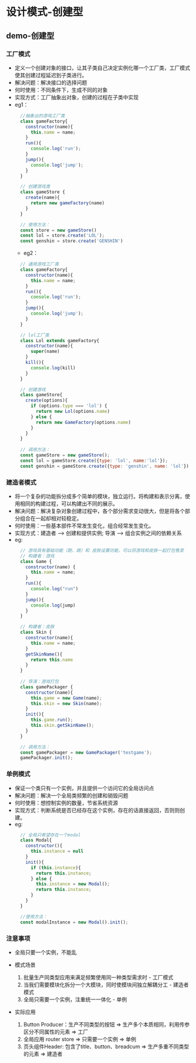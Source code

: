 # 设计模式-创建型
## demo-创建型
  ### 工厂模式
  * 定义一个创建对象的接口，让其子类自己决定实例化哪一个工厂类，工厂模式使其创建过程延迟到子类进行。
  * 解决问题：解决接口的选择问题
  * 何时使用：不同条件下，生成不同的对象
  * 实现方式：工厂抽象出对象，创建的过程在子类中实现
  * eg1：
    ```js
      //抽象出的游戏工厂类
      class gameFactory{
        constructor(name){
          this.name = name;
        }
        run(){
          console.log('run');
        }
        jump(){
          console.log('jump');
        }
      }

      // 创建游戏类
      class gameStore {
        create(name){
          return new gameFactory(name)
        }
      }

      // 使用方法：
      const store = new gameStore()
      const lol = store.create('LOL');
      const genshin = store.create('GENSHIN')
    ```
    * eg2：
    ```js
      // 通用游戏工厂类
      class gameFactory{
        constructor(name){
          this.name = name;
        }
        run(){
          console.log('run');
        }
        jump(){
          console.log('jump');
        }
      }

      // lol工厂类
      class Lol extends gameFactory{
        constructor(name){
          super(name)
        }
        kill(){
          console.log(kill)
        }
      }

      // 创建游戏
      class gameStore{
        create(options){
          if (options.type === 'lol') {
            return new Lol(options.name)
          } else {
            return new GameFactory(options.name)
          }
        }
      }
      
      // 调用方法：
      const gameStore = new gameStore();
      const lol = gameStore.create({type: 'lol', name:'lol'});
      const genshin = gameStore.create({type: 'genshin', name: 'lol'})

    ```
### 建造者模式
  * 将一个复杂的功能拆分成多个简单的模块，独立运行。将构建和表示分离，使用相同的构建过程，可以构建出不同的展示。
  * 解决问题：解决复杂对象创建过程中，各个部分需求变动很大，但是将各个部分组合在一起却相对较稳定。
  * 何时使用：一些基本部件不常发生变化，组合经常发生变化。
  * 实现方式：建造者 --> 创建和提供实例; 导演 --> 组合实例之间的依赖关系
  * eg:
    ```js
      // 游戏具有基础功能（跑、跳）和 皮肤设置功能，可以将游戏和皮肤一起打包售卖
      // 构建者：游戏
      class Game {
        constructor(name) {
          this.name = name;
        }
        run(){
          console.log("run")
        }
        jump(){
          console.log(jump)
        }
      }

      // 构建者：皮肤
      class Skin {
        constructor(name){
          this.name = name;
        }
        getSkinName(){
          return this.name
        }
      }
      
      // 导演：游戏打包
      class gamePackager {
        constructor(name){
          this.game = new Game(name);
          this.skin = new Skin(name);
        }
        init(){
          this.game.run();
          this.skin.getSkinName();
        }
      }

      // 调用方法：
      const gamePackager = new GamePackager('testgame');
      gamePackager.init();
    ```
### 单例模式
  * 保证一个类只有一个实例，并且提供一个访问它的全局访问点
  * 解决问题：解决一个全局类频繁的创建和销毁问题
  * 何时使用：想控制实例的数量，节省系统资源
  * 实现方式：判断系统是否已经存在这个实例，存在的话直接返回，否则则创建。
  * eg:
    ```js
      // 全局只希望存在一个modal
      class Modal{
        constructor(){
          this.instance = null
        }
        init(){
          if (this.instance){
            return this.instance;
          } else {
            this.instance = new Modal();
            return this.instance;
          }
        }
      }

      //使用方法：
      const modalInstance = new Modal().init();
    ```
### 注意事项
  - 全局只要一个实例，不能乱

  - 模式场景
    1. 批量生产同类型应用来满足频繁使用同一种类型需求时 - 工厂模式
    2. 当我们需要模块化拆分一个大模块，同时使模块间独立解耦分工 - 建造者模式
    3. 全局只需要一个实例，注重统一一体化 - 单例

  - 实际应用
    1. Button Producer：生产不同类型的按钮 => 生产多个本质相同，利用传参区分不同属性的元素 => 工厂
    2. 全局应用 router store => 只需要一个实例 => 单例
    3. 页头组件Header: 包含了title、button、breadcum => 生产多重不同类型的元素 => 建造者

